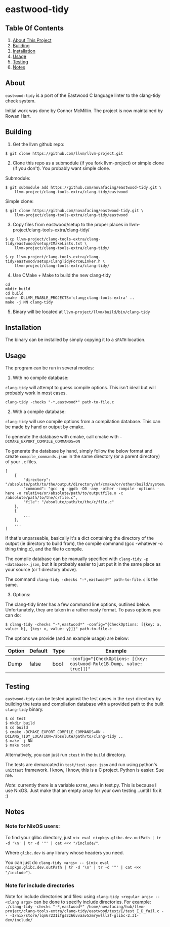 # eastwood-tidy


## Table Of Contents
1. [About This Project](#about)
2. [Building](#building)
3. [Installation](#installation)
4. [Usage](#installation)
5. [Testing](#testing)
6. [Notes](#notes)

## About <a name="about" />

`eastwood-tidy` is a port of the Eastwood C language linter to the clang-tidy check system.

Initial work was done by Connor McMillin. The project is now maintained by Rowan Hart.

## Building <a name="building" />

1. Get the llvm github repo:

```
$ git clone https://github.com/llvm/llvm-project.git
```
    
2. Clone this repo as a submodule (if you fork llvm-project) or simple clone (if you don't). You probably want simple clone.

Submodule:

```
$ git submodule add https://github.com/novafacing/eastwood-tidy.git \
    llvm-project/clang-tools-extra/clang-tidy/eastwood
```

Simple clone:

```
$ git clone https://github.com/novafacing/eastwood-tidy.git \
    llvm-project/clang-tools-extra/clang-tidy/eastwood
```

3. Copy files from eastwood/setup to the proper places in llvm-project/clang-tools-extra/clang-tidy/

```
$ cp llvm-project/clang-tools-extra/clang-tidy/eastwood/setup/CMakeLists.txt \
    llvm-project/clang-tools-extra/clang-tidy/

$ cp llvm-project/clang-tools-extra/clang-tidy/eastwood/setup/ClangTidyForceLinker.h \
    llvm-project/clang-tools-extra/clang-tidy/
```
    
4. Use CMake + Make to build the new clang-tidy

```
cd 
mkdir build
cd build
cmake -DLLVM_ENABLE_PROJECTS='clang;clang-tools-extra' ..
make -j NN clang-tidy
```

5. Binary will be located at `llvm-project/llvm/build/bin/clang-tidy`

## Installation <a name="installation" />

The binary can be installed by simply copying it to a `$PATH` location.

## Usage <a name="usage" />

The program can be run in several modes:

1. With no compile database:

`clang-tidy` will attempt to guess compile options. This isn't ideal but will probably work in most cases.

`clang-tidy -checks "-*,eastwood*" path-to-file.c`

2. With a compile database:

`clang-tidy` will use compile options from a compilation database. This can be made by hand or output by cmake. 

To generate the database with cmake, call cmake with `-DCMAKE_EXPORT_COMPILE_COMMANDS=ON`

To generate the database by hand, simply follow the below format and create `compile_commands.json` in the same directory (or a parent directory) of your `.c` files.

```
[
    {
        "directory": "/absolute/path/to/the/output/directory/of/cmake/or/other/build/system/",
        "command": "gcc -g -ggdb -O0 -any -other -compile -options -here -o relative/or/absolute/path/to/outputfile.o -c /absolute/path/to/the/c/file.c",
        "file": "/absolute/path/to/the/c/file.c"
    },
    {
        ...
    },
    ...
]

```

If that's unparseable, basically it's a dict containing the directory of the output (ie directory to build from), the compile command (gcc -whatever -o thing thing.c), and the file to compile.

The compile database can be manually specified with `clang-tidy -p <database>.json`, but it is probably easier to just put it in the same place as your source (or 1 directory above).

The command `clang-tidy -checks "-*,eastwood*" path-to-file.c` is the same.

3. Options:

The clang-tidy linter has a few command line options, outlined below. Unfortunately, they are taken in a rather nasty format. To pass options you can do:

```
$ clang-tidy -checks "-*,eastwood*" -config="{CheckOptions: [{key: a, value: b}, {key: x, value: y}]}" path-to-file.c
```

The options we provide (and an example usage) are below:

| Option | Default | Type | Example                                                                       |
| ------ | ------- | ---- | ----------------------------------------------------------------------------- |
| Dump   | false   | bool | `-config="{CheckOptions: [{key: eastwood-Rule1B.Dump, value: true}]}"`        |

## Testing <a name="testing" />

`eastwood-tidy` can be tested against the test cases in the `test` directory by building the tests and compilation database with a provided path to the built `clang-tidy` binary.

```
$ cd test
$ mkdir build
$ cd build
$ cmake -DCMAKE_EXPORT_COMPILE_COMMANDS=ON -DCLANG_TIDY_LOCATION=/absolute/path/to/clang-tidy ..
$ make -j NN
$ make test
```

Alternatively, you can just run `ctest` in the `build` directory.

The tests are demarcated in `test/test-spec.json` and run using python's `unittest` framework. I know, I know, this is a C project. Python is easier. Sue me.

*Note*: currently there is a variable `EXTRA_ARGS` in test.py. This is because I use NixOS. Just make that an empty array for your own testing...until I fix it :)

## Notes <a name="notes" />

### Note for NixOS users:

To find your glibc directory, just `nix eval nixpkgs.glibc.dev.outPath | tr -d '\n' | tr -d '"' | cat <<< "/include/"`.

Where `glibc.dev` is any library whose headers you need.

You can just do `clang-tidy <args> -- $(nix eval nixpkgs.glibc.dev.outPath | tr -d '\n' | tr -d '"' | cat <<< "/include")`.


### Note for include directories

Note for include directories and files: using `clang-tidy <regular args> -- <clang args>` can be done to specify include directories. For example: `./clang-tidy -checks "-*,eastwood*" /home/novafacing/hub/llvm-project/clang-tools-extra/clang-tidy/eastwood/test/I/test_I_D_fail.c -- -I/nix/store/lqn6r231ifgs2z66vvaav5zmrywlllzf-glibc-2.31-dev/include/`

